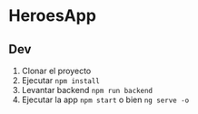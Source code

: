 # HeroesApp

## Dev

1. Clonar el proyecto
2. Ejecutar ```npm install ```
3. Levantar backend ```npm run backend ```
4. Ejecutar la app ```npm start``` o bien ```ng serve -o```